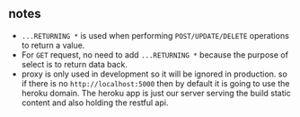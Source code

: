 ## notes

- `...RETURNING *` is used when performing `POST/UPDATE/DELETE` operations to return a value.
- For `GET` request, no need to add `...RETURNING *` because the purpose of select is to return data back.
- proxy is only used in development so it will be ignored in production. so if there is no `http://localhost:5000` then by default 
it is going to use the heroku domain. The heroku app is just our server serving the build static content and also holding the restful api.
